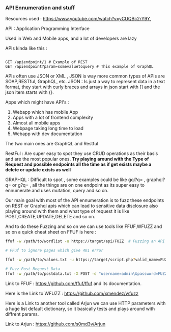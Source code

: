 ### API Ennumeration and stuff

Resources used : https://www.youtube.com/watch?v=yCUQBc2rY9Y, 


API : Application Programming Interface 

Used in Web and Mobile apps, and a lot of developers are lazy

APIs kinda like this : 
```

GET /apiendpoint/1 # Example of REST	
GET /apiendpoint?param=somevaluetoquery # This example of GraphQL

```

APIs often use JSON or XML , JSON is way more common types of APIs are SOAP,RESTful, GraphQL, etc.
JSON : Is just a way to represent data in a text format, they start with curly braces and arrays in json start with [] and the json item starts with {}.

Apps which might have API's : 
1. Webapp which has mobile App
2. Apps with a lot of frontend complexity
3. Almost all mobile apps
4. Webpage taking long time to load
5. Webapp with dev documentation

The two main ones are GraphQL and Restful 

RestFul : Are super easy to spot they use CRUD operations as their basis and are the most popular ones.
**Try playing around with the Type of Request and possible endpoints all the time as if get exists maybe a delete or update exists as well**

GRAPHQL : Difficult to spot , some examples could be like gql?q= , graphql?q= or g?q= , all the things are on one endpoint as its super easy to ennumerate and uses mutation, query and so on. 



Our main goal with most of the API ennumeration is to fuzz these endpoints on REST or Graphql apis which can lead to sensitive data disclosure also playing around with them and what type of request it is like POST,CREATE,UPDATE,DELETE and so on.



And to do these Fuzzing and so on we can use tools like FFUF,WFUZZ and so on a quick cheat sheet on FFUF is here :
```bash
ffuf -w /path/to/wordlist -u https://target/api/FUZZ  # Fuzzing an API endpoint on website target

# FFuf to ignore pages which give 401 error 

ffuf -w /path/to/values.txt -u https://target/script.php?valid_name=FUZZ -fc 401

# Fuzz Post Request Data 
ffuf -w /path/to/postdata.txt -X POST -d "username=admin\&password=FUZZ" -u https://target/login.php -fc 401

```

Link to FFUF : https://github.com/ffuf/ffuf and its documentation.

Here is the Link to WFUZZ : https://github.com/xmendez/wfuzz

Here is a Link to another tool called Arjun we can use HTTP parameters with a huge list default dictionary, so it basically tests and plays around with diffrent params.

Link to Arjun : https://github.com/s0md3v/Arjun